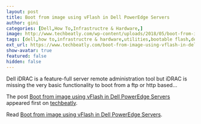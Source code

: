 ```yaml
---
layout: post
title: Boot from image using vFlash in Dell PowerEdge Servers
author: gini
categories: [Dell,How To,Infrastructre & Hardware,]
image: http://www.techbeatly.com/wp-content/uploads/2018/05/boot-from-image-using-vflash-in-dell-poweredge-servers-11.png
tags: [dell,how to,infrastructre & hardware,utilities,bootable flash,dell,poweredge,vflash,]
ext_url: https://www.techbeatly.com/boot-from-image-using-vflash-in-dell-poweredge-servers/
show-avatar: true
featured: false
hidden: false
---
```


<p>Dell iDRAC is a feature-full server remote administration tool but iDRAC is missing the very basic functionality to boot from a ftp or http based&#46;&#46;&#46;</p>
<p>The post <a href="https://www.techbeatly.com/boot-from-image-using-vflash-in-dell-poweredge-servers/">Boot from image using vFlash in Dell PowerEdge Servers</a> appeared first on <a href="https://www.techbeatly.com">techbeatly</a>.</p>

Read [Boot from image using vFlash in Dell PowerEdge Servers](https://www.techbeatly.com/boot-from-image-using-vflash-in-dell-poweredge-servers/).